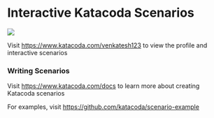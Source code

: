 # Interactive Katacoda Scenarios

[![](http://shields.katacoda.com/katacoda/venkatesh123/count.svg)](https://www.katacoda.com/venkatesh123 "Get your profile on Katacoda.com")

Visit https://www.katacoda.com/venkatesh123 to view the profile and interactive scenarios

### Writing Scenarios
Visit https://www.katacoda.com/docs to learn more about creating Katacoda scenarios

For examples, visit https://github.com/katacoda/scenario-example
